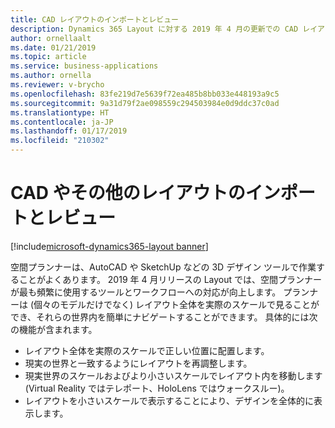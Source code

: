 ```yaml
---
title: CAD レイアウトのインポートとレビュー
description: Dynamics 365 Layout に対する 2019 年 4 月の更新での CAD レイアウトのインポートとレビュー機能では、ユーザーは個々のモデルだけでなく、レイアウト全体をインポートすることができます。
author: ornellaalt
ms.date: 01/21/2019
ms.topic: article
ms.service: business-applications
ms.author: ornella
ms.reviewer: v-brycho
ms.openlocfilehash: 83fe219d7e5639f72ea485b8bb033e448193a9c5
ms.sourcegitcommit: 9a31d79f2ae098559c294503984e0d9ddc37c0ad
ms.translationtype: HT
ms.contentlocale: ja-JP
ms.lasthandoff: 01/17/2019
ms.locfileid: "210302"
---
```

#  <a name="import-and-review-cad-and-other-layouts"></a>CAD やその他のレイアウトのインポートとレビュー
[!include[microsoft-dynamics365-layout banner](../../includes/microsoft-dynamics365-layout.md)]


空間プランナーは、AutoCAD や SketchUp などの 3D デザイン ツールで作業することがよくあります。 2019 年 4 月リリースの Layout では、空間プランナーが最も頻繁に使用するツールとワークフローへの対応が向上します。 プランナーは (個々のモデルだけでなく) レイアウト全体を実際のスケールで見ることができ、それらの世界内を簡単にナビゲートすることができます。 具体的には次の機能が含まれます。

- レイアウト全体を実際のスケールで正しい位置に配置します。
- 現実の世界と一致するようにレイアウトを再調整します。
- 現実世界のスケールおよびより小さいスケールでレイアウト内を移動します (Virtual Reality ではテレポート、HoloLens ではウォークスルー)。
- レイアウトを小さいスケールで表示することにより、デザインを全体的に表示します。



